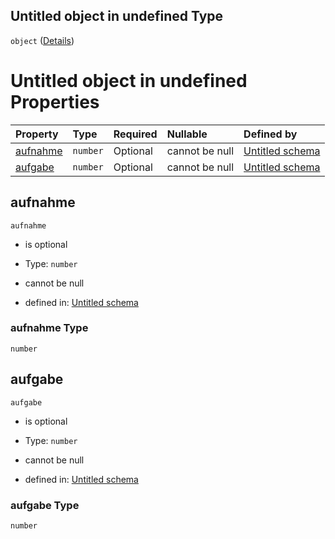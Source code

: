 ## Untitled object in undefined Type

`object` ([Details](nennleistung.md))

# Untitled object in undefined Properties

| Property              | Type     | Required | Nullable       | Defined by                                                                                                                                                                             |
| :-------------------- | :------- | :------- | :------------- | :------------------------------------------------------------------------------------------------------------------------------------------------------------------------------------- |
| [aufnahme](#aufnahme) | `number` | Optional | cannot be null | [Untitled schema](nennleistung-properties-aufnahme.md "https://raw.githubusercontent.com/conuti-gmbh/bo4e-schema/master/schemas/v1/com/Nennleistung.schema.json#/properties/aufnahme") |
| [aufgabe](#aufgabe)   | `number` | Optional | cannot be null | [Untitled schema](nennleistung-properties-aufgabe.md "https://raw.githubusercontent.com/conuti-gmbh/bo4e-schema/master/schemas/v1/com/Nennleistung.schema.json#/properties/aufgabe")   |

## aufnahme



`aufnahme`

*   is optional

*   Type: `number`

*   cannot be null

*   defined in: [Untitled schema](nennleistung-properties-aufnahme.md "https://raw.githubusercontent.com/conuti-gmbh/bo4e-schema/master/schemas/v1/com/Nennleistung.schema.json#/properties/aufnahme")

### aufnahme Type

`number`

## aufgabe



`aufgabe`

*   is optional

*   Type: `number`

*   cannot be null

*   defined in: [Untitled schema](nennleistung-properties-aufgabe.md "https://raw.githubusercontent.com/conuti-gmbh/bo4e-schema/master/schemas/v1/com/Nennleistung.schema.json#/properties/aufgabe")

### aufgabe Type

`number`
